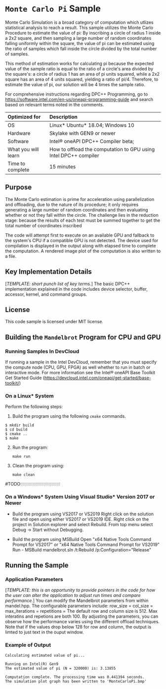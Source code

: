 # `Monte Carlo Pi` Sample

Monte Carlo Simulation is a broad category of computation which utlizes statistical analysis to reach a result. This sample utilizes the Monte Carlo Procedure to estimate the value of pi: By inscribing a circle of radius 1 inside a 2x2 square, and then sampling a large number of random coordinates falling uniformly within the square, the value of pi can be estimated using the ratio of samples which fall inside the circle divided by the total number of samples.

This method of estimation works for calculating pi because the expected value of the sample ratio is equal to the ratio of a circle's area divided by the square's: a circle of radius 1 has an area of pi units squared, while a 2x2 square has an area of 4 units squared, yielding a ratio of pi/4. Therefore, to estimate the value of pi, our solution will be 4 times the sample ratio.

For comprehensive instructions regarding DPC++ Programming, go to https://software.intel.com/en-us/oneapi-programming-guide and search based on relevant terms noted in the comments.

| Optimized for                     | Description
|:---                               |:---
| OS                                | Linux* Ubuntu* 18.04; Windows 10
| Hardware                          | Skylake with GEN9 or newer
| Software                          | Intel&reg; oneAPI DPC++ Compiler beta;
| What you will learn               | How to offload the computation to GPU using Intel DPC++ compiler
| Time to complete                  | 15 minutes


## Purpose

The Monte Carlo estimation is prime for acceleration using parallelization and offloading, due to the nature of its procedure; it only requires generating a large number of random coordinates and then evaluating whether or not they fall within the circle. The challenge lies in the reduction stage: because the results of each test must be summed together to get the total number of coordinates inscribed 

The code will attempt first to execute on an available GPU and fallback to the system's CPU if a compatible GPU is not detected.  The device used for compilation is displayed in the output along with elapsed time to complete the computation. A rendered image plot of the computation is also written to a file.


## Key Implementation Details 

[_TEMPLATE: short punch list of key terms._]
The basic DPC++ implementation explained in the code includes device selector, buffer, accessor, kernel, and command groups.

 
## License  

This code sample is licensed under MIT license. 


## Building the `Mandelbrot` Program for CPU and GPU

### Running Samples In DevCloud
If running a sample in the Intel DevCloud, remember that you must specify the compute node (CPU, GPU, FPGA) as well whether to run in batch or interactive mode. For more information see the Intel® oneAPI Base Toolkit Get Started Guide (https://devcloud.intel.com/oneapi/get-started/base-toolkit/)

### On a Linux* System
Perform the following steps:
1. Build the program using the following `cmake` commands. 
``` 
$ mkdir build
$ cd build
$ cmake ..
$ make
```

2. Run the program:
    ```
    make run
    ```

3. Clean the program using:
    ```
    make clean
    ```

#TODO::::::::::::::::::::::::::::::::
### On a Windows* System Using Visual Studio* Version 2017 or Newer
* Build the program using VS2017 or VS2019
      Right click on the solution file and open using either VS2017 or VS2019 IDE.
      Right click on the project in Solution explorer and select Rebuild.
      From top menu select Debug -> Start without Debugging.

* Build the program using MSBuild
      Open "x64 Native Tools Command Prompt for VS2017" or "x64 Native Tools Command Prompt for VS2019"
      Run - MSBuild mandelbrot.sln /t:Rebuild /p:Configuration="Release"


## Running the Sample

### Application Parameters 
[_TEMPLATE: this is an opportunity to provide pointers in the code for how the user can alter the application to adjust run times and compare performance._]
You can modify the Mandelbrot parameters from within mandel.hpp. The configurable parameters include:
    row_size = 
    col_size =
    max_iterations =
    repetitions =
The default row and column size is 512.  Max interatins and repetions are both 100.  By adjusting the parameters, you can observe how the performance varies using the different offload techniques.  Note that if the values drop below 128 for row and column, the output is limted to just text in the ouput window.

### Example of Output
```
Calculating estimated value of pi...

Running on Intel(R) Gen9
The estimated value of pi (N = 320000) is: 3.13855

Computation complete. The processing time was 0.441394 seconds.
The simulation plot graph has been written to 'MonteCarloPi.bmp'
```